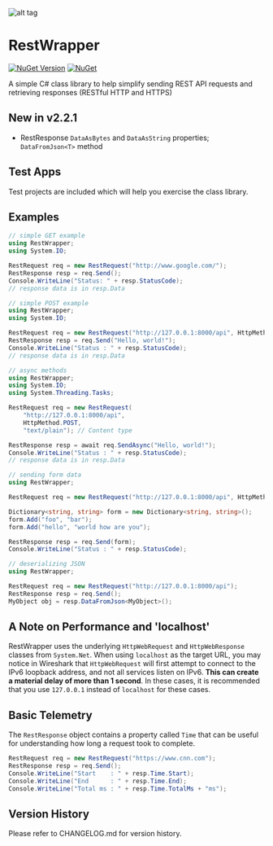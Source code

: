 ![alt tag](https://raw.githubusercontent.com/jchristn/RestWrapper/master/assets/icon.ico)

# RestWrapper

[![NuGet Version](https://img.shields.io/nuget/v/RestWrapper.svg?style=flat)](https://www.nuget.org/packages/RestWrapper/) [![NuGet](https://img.shields.io/nuget/dt/RestWrapper.svg)](https://www.nuget.org/packages/RestWrapper) 

A simple C# class library to help simplify sending REST API requests and retrieving responses (RESTful HTTP and HTTPS)

## New in v2.2.1

- RestResponse ```DataAsBytes``` and ```DataAsString``` properties; ```DataFromJson<T>``` method

## Test Apps

Test projects are included which will help you exercise the class library.
 
## Examples

```csharp
// simple GET example
using RestWrapper;
using System.IO;

RestRequest req = new RestRequest("http://www.google.com/");
RestResponse resp = req.Send();
Console.WriteLine("Status: " + resp.StatusCode);
// response data is in resp.Data
```

```csharp
// simple POST example
using RestWrapper;
using System.IO;

RestRequest req = new RestRequest("http://127.0.0.1:8000/api", HttpMethod.POST);
RestResponse resp = req.Send("Hello, world!");
Console.WriteLine("Status : " + resp.StatusCode);
// response data is in resp.Data
```

```csharp
// async methods
using RestWrapper;
using System.IO;
using System.Threading.Tasks;

RestRequest req = new RestRequest(
	"http://127.0.0.1:8000/api",
	HttpMethod.POST,
	"text/plain"); // Content type

RestResponse resp = await req.SendAsync("Hello, world!");
Console.WriteLine("Status : " + resp.StatusCode);
// response data is in resp.Data
```

```csharp
// sending form data
using RestWrapper;

RestRequest req = new RestRequest("http://127.0.0.1:8000/api", HttpMethod.POST);

Dictionary<string, string> form = new Dictionary<string, string>();
form.Add("foo", "bar");
form.Add("hello", "world how are you");

RestResponse resp = req.Send(form);
Console.WriteLine("Status : " + resp.StatusCode);
```

```csharp
// deserializing JSON
using RestWrapper;

RestRequest req = new RestRequest("http://127.0.0.1:8000/api");
RestResponse resp = req.Send();
MyObject obj = resp.DataFromJson<MyObject>();
```

## A Note on Performance and 'localhost'

RestWrapper uses the underlying ```HttpWebRequest``` and ```HttpWebResponse``` classes from ```System.Net```.  When using ```localhost``` as the target URL, you may notice in Wireshark that ```HttpWebRequest``` will first attempt to connect to the IPv6 loopback address, and not all services listen on IPv6.  **This can create a material delay of more than 1 second**.  In these cases, it is recommended that you use ```127.0.0.1``` instead of ```localhost``` for these cases.

## Basic Telemetry

The ```RestResponse``` object contains a property called ```Time``` that can be useful for understanding how long a request took to complete.

```csharp
RestRequest req = new RestRequest("https://www.cnn.com");
RestResponse resp = req.Send();
Console.WriteLine("Start    : " + resp.Time.Start);
Console.WriteLine("End      : " + resp.Time.End);
Console.WriteLine("Total ms : " + resp.Time.TotalMs + "ms");
```

## Version History

Please refer to CHANGELOG.md for version history.

